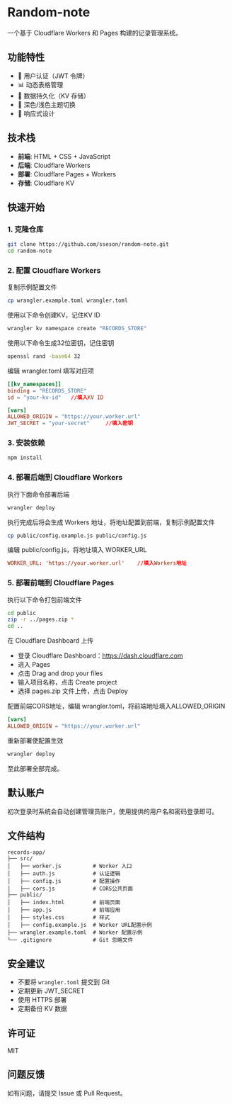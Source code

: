 # Random-note
一个基于 Cloudflare Workers 和 Pages 构建的记录管理系统。

## 功能特性

- 🔐 用户认证（JWT 令牌）
- 📊 动态表格管理
- 💾 数据持久化（KV 存储）
- 🌙 深色/浅色主题切换
- 📱 响应式设计

## 技术栈

- **前端**: HTML + CSS + JavaScript
- **后端**: Cloudflare Workers
- **部署**: Cloudflare Pages + Workers
- **存储**: Cloudflare KV

## 快速开始

### 1. 克隆仓库

```bash
git clone https://github.com/sseson/random-note.git
cd random-note
```

### 2. 配置 Cloudflare Workers

复制示例配置文件

```bash
cp wrangler.example.toml wrangler.toml
```

使用以下命令创建KV，记住KV ID
```bash
wrangler kv namespace create "RECORDS_STORE"
```

使用以下命令生成32位密钥，记住密钥
```bash
openssl rand -base64 32
```

编辑 wrangler.toml 填写对应项

```toml
[[kv_namespaces]]
binding = "RECORDS_STORE"
id = "your-kv-id"   //填入KV ID

[vars]
ALLOWED_ORIGIN = "https://your.worker.url"
JWT_SECRET = "your-secret"     //填入密钥
```

### 3. 安装依赖

```bash
npm install
```

### 4. 部署后端到 Cloudflare Workers

执行下面命令部署后端
```bash
wrangler deploy
```

执行完成后将会生成 Workers 地址，将地址配置到前端，复制示例配置文件

```bash
cp public/config.example.js public/config.js
```

编辑 public/config.js，将地址填入 WORKER_URL

```toml
WORKER_URL: 'https://your.worker.url'    //填入Workers地址
```

### 5. 部署前端到 Cloudflare Pages

执行以下命令打包前端文件
```bash
cd public
zip -r ../pages.zip *
cd ..
```

在 Cloudflare Dashboard 上传

- 登录 Cloudflare Dashboard：https://dash.cloudflare.com
- 进入 Pages
- 点击 Drag and drop your files
- 输入项目名称，点击 Create project
- 选择 pages.zip 文件上传，点击 Deploy

配置前端CORS地址，编辑 wrangler.toml，将前端地址填入ALLOWED_ORIGIN

```toml
[vars]
ALLOWED_ORIGIN = "https://your.worker.url"
```

重新部署使配置生效

```bash
wrangler deploy
```

至此部署全部完成。

## 默认账户

初次登录时系统会自动创建管理员账户，使用提供的用户名和密码登录即可。

## 文件结构

```
records-app/
├── src/
│   ├── worker.js          # Worker 入口
│   ├── auth.js            # 认证逻辑
│   ├── config.js          # 配置操作
│   ├── cors.js            # CORS公共页面
├── public/
│   ├── index.html         # 前端页面
│   ├── app.js             # 前端应用
│   ├── styles.css         # 样式
│   ├── config.example.js  # Worker URL配置示例
├── wrangler.example.toml  # Worker 配置示例
└── .gitignore             # Git 忽略文件
```

## 安全建议

- 不要将 `wrangler.toml` 提交到 Git
- 定期更新 JWT_SECRET
- 使用 HTTPS 部署
- 定期备份 KV 数据

## 许可证

MIT

## 问题反馈

如有问题，请提交 Issue 或 Pull Request。
